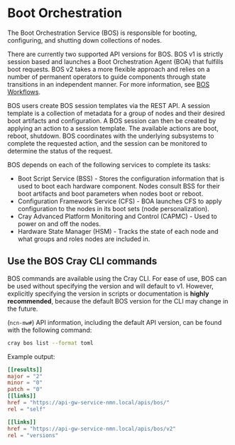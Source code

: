# Boot Orchestration

The Boot Orchestration Service \(BOS\) is responsible for booting, configuring, and shutting down collections of nodes.

There are currently two supported API versions for BOS.
BOS v1 is strictly session based and launches a Boot Orchestration Agent \(BOA\) that fulfills boot requests.
BOS v2 takes a more flexible approach and relies on a number of permanent operators to guide components through state transitions in an independent manner. For more information, see [BOS Workflows](BOS_Workflows.md).

BOS users create BOS session templates via the REST API. A session template is a collection of metadata for a group of nodes and their desired boot artifacts and configuration.
A BOS session can then be created by applying an action to a session template.
The available actions are boot, reboot, shutdown. BOS coordinates with the underlying subsystems to complete the requested action, and the session can be monitored to determine the status of the request.

BOS depends on each of the following services to complete its tasks:

- Boot Script Service \(BSS\) - Stores the configuration information that is used to boot each hardware component. Nodes consult BSS for their boot artifacts and boot parameters when nodes boot or reboot.
- Configuration Framework Service \(CFS\) - BOA launches CFS to apply configuration to the nodes in its boot sets \(node personalization\).
- Cray Advanced Platform Monitoring and Control \(CAPMC\) - Used to power on and off the nodes.
- Hardware State Manager \(HSM\) - Tracks the state of each node and what groups and roles nodes are included in.

## Use the BOS Cray CLI commands

BOS commands are available using the Cray CLI.
For ease of use, BOS can be used without specifying the version and will default to v1. However, explicitly specifying the version in scripts or documentation
is **highly recommended**, because the default BOS version for the CLI may change in the future.

(`ncn-mw#`) API information, including the default API version, can be found with the following command:

```bash
cray bos list --format toml
```

Example output:

```toml
[[results]]
major = "2"
minor = "0"
patch = "0"
[[links]]
href = "https://api-gw-service-nmn.local/apis/bos/"
rel = "self"

[[links]]
href = "https://api-gw-service-nmn.local/apis/bos/v2"
rel = "versions"
```

